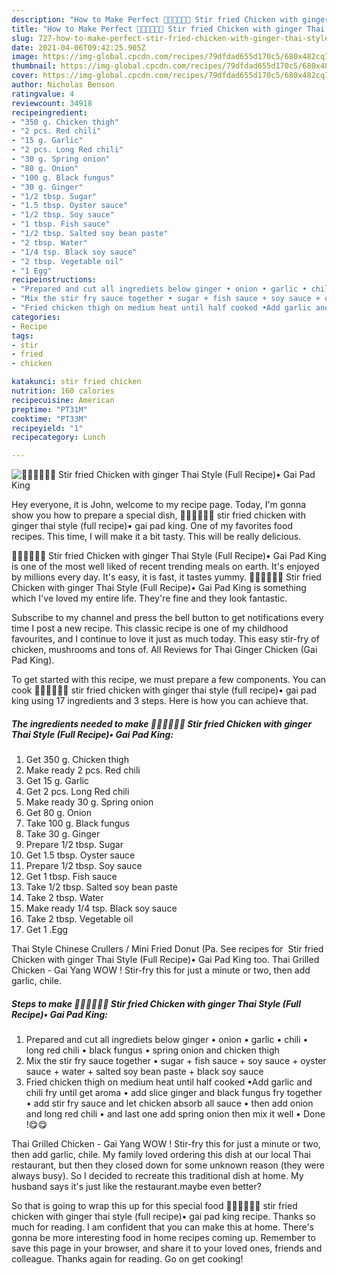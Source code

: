 ```yaml
---
description: "How to Make Perfect 🧑🏽‍🍳🧑🏼‍🍳 Stir fried Chicken with ginger Thai Style (Full Recipe)• Gai Pad King"
title: "How to Make Perfect 🧑🏽‍🍳🧑🏼‍🍳 Stir fried Chicken with ginger Thai Style (Full Recipe)• Gai Pad King"
slug: 727-how-to-make-perfect-stir-fried-chicken-with-ginger-thai-style-full-recipe-gai-pad-king
date: 2021-04-06T09:42:25.905Z
image: https://img-global.cpcdn.com/recipes/79dfdad655d170c5/680x482cq70/stir-fried-chicken-with-ginger-thai-style-full-recipe-gai-pad-king-recipe-main-photo.jpg
thumbnail: https://img-global.cpcdn.com/recipes/79dfdad655d170c5/680x482cq70/stir-fried-chicken-with-ginger-thai-style-full-recipe-gai-pad-king-recipe-main-photo.jpg
cover: https://img-global.cpcdn.com/recipes/79dfdad655d170c5/680x482cq70/stir-fried-chicken-with-ginger-thai-style-full-recipe-gai-pad-king-recipe-main-photo.jpg
author: Nicholas Benson
ratingvalue: 4
reviewcount: 34918
recipeingredient:
- "350 g. Chicken thigh"
- "2 pcs. Red chili"
- "15 g. Garlic"
- "2 pcs. Long Red chili"
- "30 g. Spring onion"
- "80 g. Onion"
- "100 g. Black fungus"
- "30 g. Ginger"
- "1/2 tbsp. Sugar"
- "1.5 tbsp. Oyster sauce"
- "1/2 tbsp. Soy sauce"
- "1 tbsp. Fish sauce"
- "1/2 tbsp. Salted soy bean paste"
- "2 tbsp. Water"
- "1/4 tsp. Black soy sauce"
- "2 tbsp. Vegetable oil"
- "1 Egg"
recipeinstructions:
- "Prepared and cut all ingrediets below ginger • onion • garlic • chili • long red chili • black fungus • spring onion and chicken thigh"
- "Mix the stir fry sauce together • sugar + fish sauce + soy sauce + oyster sauce + water + salted soy bean paste + black soy sauce"
- "Fried chicken thigh on medium heat until half cooked •Add garlic and chili fry until get aroma • add slice ginger and black fungus fry together • add stir fry sauce and let chicken absorb all sauce • then add onion and long red chili • and last one add spring onion then mix it well • Done !😋😋"
categories:
- Recipe
tags:
- stir
- fried
- chicken

katakunci: stir fried chicken 
nutrition: 160 calories
recipecuisine: American
preptime: "PT31M"
cooktime: "PT33M"
recipeyield: "1"
recipecategory: Lunch

---
```



![🧑🏽‍🍳🧑🏼‍🍳 Stir fried Chicken with ginger Thai Style (Full Recipe)• Gai Pad King](https://img-global.cpcdn.com/recipes/79dfdad655d170c5/680x482cq70/stir-fried-chicken-with-ginger-thai-style-full-recipe-gai-pad-king-recipe-main-photo.jpg)

Hey everyone, it is John, welcome to my recipe page. Today, I'm gonna show you how to prepare a special dish, 🧑🏽‍🍳🧑🏼‍🍳 stir fried chicken with ginger thai style (full recipe)• gai pad king. One of my favorites food recipes. This time, I will make it a bit tasty. This will be really delicious.

🧑🏽‍🍳🧑🏼‍🍳 Stir fried Chicken with ginger Thai Style (Full Recipe)• Gai Pad King is one of the most well liked of recent trending meals on earth. It's enjoyed by millions every day. It's easy, it is fast, it tastes yummy. 🧑🏽‍🍳🧑🏼‍🍳 Stir fried Chicken with ginger Thai Style (Full Recipe)• Gai Pad King is something which I've loved my entire life. They're fine and they look fantastic.

Subscribe to my channel and press the bell button to get notifications every time I post a new recipe. This classic recipe is one of my childhood favourites, and I continue to love it just as much today. This easy stir-fry of chicken, mushrooms and tons of. All Reviews for Thai Ginger Chicken (Gai Pad King).


To get started with this recipe, we must prepare a few components. You can cook 🧑🏽‍🍳🧑🏼‍🍳 stir fried chicken with ginger thai style (full recipe)• gai pad king using 17 ingredients and 3 steps. Here is how you can achieve that.

<!--inarticleads1-->

##### The ingredients needed to make 🧑🏽‍🍳🧑🏼‍🍳 Stir fried Chicken with ginger Thai Style (Full Recipe)• Gai Pad King:

1. Get 350 g. Chicken thigh
1. Make ready 2 pcs. Red chili
1. Get 15 g. Garlic
1. Get 2 pcs. Long Red chili
1. Make ready 30 g. Spring onion
1. Get 80 g. Onion
1. Take 100 g. Black fungus
1. Take 30 g. Ginger
1. Prepare 1/2 tbsp. Sugar
1. Get 1.5 tbsp. Oyster sauce
1. Prepare 1/2 tbsp. Soy sauce
1. Get 1 tbsp. Fish sauce
1. Take 1/2 tbsp. Salted soy bean paste
1. Take 2 tbsp. Water
1. Make ready 1/4 tsp. Black soy sauce
1. Take 2 tbsp. Vegetable oil
1. Get 1 .Egg


Thai Style Chinese Crullers / Mini Fried Donut (Pa. See recipes for ‍‍ Stir fried Chicken with ginger Thai Style (Full Recipe)• Gai Pad King too. Thai Grilled Chicken - Gai Yang WOW ! Stir-fry this for just a minute or two, then add garlic, chile. 

<!--inarticleads2-->

##### Steps to make 🧑🏽‍🍳🧑🏼‍🍳 Stir fried Chicken with ginger Thai Style (Full Recipe)• Gai Pad King:

1. Prepared and cut all ingrediets below ginger • onion • garlic • chili • long red chili • black fungus • spring onion and chicken thigh
1. Mix the stir fry sauce together • sugar + fish sauce + soy sauce + oyster sauce + water + salted soy bean paste + black soy sauce
1. Fried chicken thigh on medium heat until half cooked •Add garlic and chili fry until get aroma • add slice ginger and black fungus fry together • add stir fry sauce and let chicken absorb all sauce • then add onion and long red chili • and last one add spring onion then mix it well • Done !😋😋


Thai Grilled Chicken - Gai Yang WOW ! Stir-fry this for just a minute or two, then add garlic, chile. My family loved ordering this dish at our local Thai restaurant, but then they closed down for some unknown reason (they were always busy). So I decided to recreate this traditional dish at home. My husband says it&#39;s just like the restaurant.maybe even better? 

So that is going to wrap this up for this special food 🧑🏽‍🍳🧑🏼‍🍳 stir fried chicken with ginger thai style (full recipe)• gai pad king recipe. Thanks so much for reading. I am confident that you can make this at home. There's gonna be more interesting food in home recipes coming up. Remember to save this page in your browser, and share it to your loved ones, friends and colleague. Thanks again for reading. Go on get cooking!
